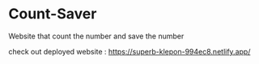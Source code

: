 # Count-Saver
Website that count the number and save the number 


check out deployed website : https://superb-klepon-994ec8.netlify.app/
